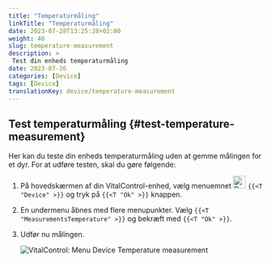 ```yaml
---
title: "Temperaturmåling"
linkTitle: "Temperaturmåling"
date: 2023-07-28T13:25:28+02:00
weight: 40
slug: temperature-measurement
description: >
 Test din enheds temperaturmåling
date: 2023-07-26
categories: [Device]
tags: [Device]
translationKey: device/temperature-measurement
---
```

## Test temperaturmåling {#test-temperature-measurement}

Her kan du teste din enheds temperaturmåling uden at gemme målingen for et dyr. For at udføre testen, skal du gøre følgende:

1. På hovedskærmen af din VitalControl-enhed, vælg menuemnet <img src="/icons/device.svg" width="25" align="bottom" alt="Device" /> `{{<T "Device" >}}` og tryk på `{{<T "Ok" >}}` knappen.

2. En undermenu åbnes med flere menupunkter. Vælg `{{<T "MeasurementsTemperature" >}}` og bekræft med `{{<T "Ok" >}}`.

3. Udfør nu målingen.

   ![VitalControl: Menu Device Temperature measurement](../images/temperature.png "Test temperaturmåling")

